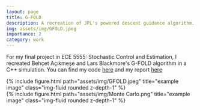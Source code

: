 ```yaml
---
layout: page
title: G-FOLD
description: A recreation of JPL's powered descent guidance algorithm. 
img: assets/img/GFOLD.jpeg
importance: 2
category: work
---
```

For my final project in ECE 5555: Stochastic Control and Estimation, I recreated Behçet Açıkmeşe and Lars Blackmore's G-FOLD algorithm in a C++ simulation. You can find my code [here](https://github.com/govindchari/nsim) and my report [here](../assets/pdf/ECE5555_Final_Paper.pdf)


<div class="row">
    <div class="col-sm mt-3 mt-md-0">
        {% include figure.html path="assets/img/GFOLD.jpeg" title="example image" class="img-fluid rounded z-depth-1" %}
    </div>
    <div class="col-sm mt-3 mt-md-0">
        {% include figure.html path="assets/img/Monte Carlo.png" title="example image" class="img-fluid rounded z-depth-1" %}
    </div>

